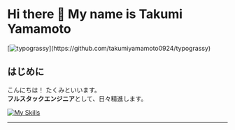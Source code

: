 # Hi there 👋 My name is Takumi Yamamoto

[![typograssy](https://typograssy.deno.dev/api?text=Takumi%20Yamamoto%20Profile%20&l0=eff6ff&l1=bfdbfe&l2=93c5fd&l3=60a5fa&l4=3b82f6&comment=Welcome%20my%20profile!)](https://github.com/takumiyamamoto0924/typograssy)

## はじめに

こんにちは！ たくみといいます。  
**フルスタックエンジニア**として、日々精進します。

[![My Skills](https://skillicons.dev/icons?i=js,ts,nodejs,react,vue,prisma,tailwind,docker,aws,vim,vscode,git&perline=7)](https://skillicons.dev)

---
